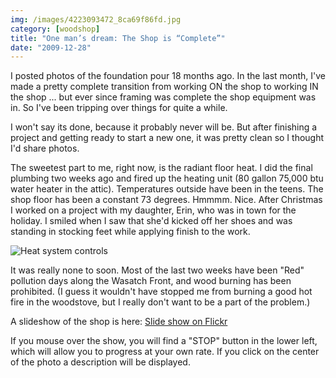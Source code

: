 ```yaml
---
img: /images/4223093472_8ca69f86fd.jpg
category: [woodshop]
title: "One man’s dream: The Shop is “Complete”"
date: "2009-12-28"
---
```


I posted photos of the foundation pour 18 months ago. In the last month, I've made a pretty complete transition from working ON the shop to working IN the shop ... but ever since framing was complete the shop equipment was in. So I've been tripping over things for quite a while.

I won't say its done, because it probably never will be. But after finishing a project and getting ready to start a new one, it was pretty clean so I thought I'd share photos.

The sweetest part to me, right now, is the radiant floor heat. I did the final plumbing two weeks ago and fired up the heating unit (80 gallon 75,000 btu water heater in the attic). Temperatures outside have been in the teens. The shop floor has been a constant 73 degrees. Hmmmm. Nice. After Christmas I worked on a project with my daughter, Erin, who was in town for the holiday. I smiled when I saw that she'd kicked off her shoes and was standing in stocking feet while applying finish to the work.

![Heat system controls](/images/4223093472_8ca69f86fd.jpg)

It was really none to soon. Most of the last two weeks have been "Red" pollution days along the Wasatch Front, and wood burning has been prohibited. (I guess it wouldn't have stopped me from burning a good hot fire in the woodstove, but I really don't want to be a part of the problem.)

A slideshow of the shop is here: [Slide show on Flickr](http://www.flickr.com/photos/duanemcguire/sets/72157622963614051/show/)

If you mouse over the show, you will find a "STOP" button in the lower left, which will allow you to progress at your own rate. If you click on the center of the photo a description will be displayed.
